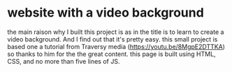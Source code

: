 # website with a video background

the main raison why I built this project is as in the title is to learn to create a video background.
And I find out that it's pretty easy. this small project is based one a tutorial from Traversy media (https://youtu.be/8MgpE2DTTKA) so thanks to him for the the great content. this page is built using HTML, CSS, and no more than five lines of JS.
